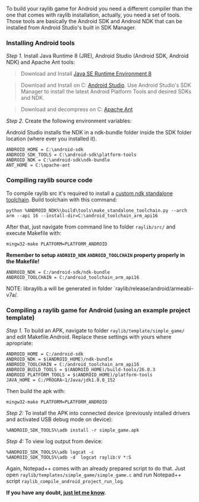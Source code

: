 To build your raylib game for Android you need a different compiler than the one that comes with raylib installation, actually, you need a set of tools. Those tools are basically the Android SDK and Android NDK that can be installed from Android Studio's built in SDK Manager.

### Installing Android tools

_Step 1._ Install Java Runtime 8 (JRE), Android Studio (Android SDK, Android NDK) and Apache Ant tools:

> Download and Install [Java SE Runtime Environment 8](http://www.oracle.com/technetwork/java/javase/downloads/jre8-downloads-2133155.html)

> Download and Install on C: [Android Studio](https://dl.google.com/dl/android/studio/install/3.0.1.0/android-studio-ide-171.4443003-windows.exe).
Use Android Studio's SDK Manager to install the latest Android Platform Tools and desired SDKs and NDK.

> Download and decompress on C: [Apache Ant](http://www-eu.apache.org/dist//ant/binaries/apache-ant-1.10.1-bin.zip)

_Step 2._ Create the following environment variables:

Android Studio installs the NDK in a ndk-bundle folder inside the SDK folder location (where ever you installed it).

    ANDROID_HOME = C:\android-sdk
    ANDROID_SDK_TOOLS = C:\android-sdk\platform-tools
    ANDROID_NDK = C:\android-sdk\ndk-bundle
    ANT_HOME = C:\apache-ant

### Compiling raylib source code

To compile raylib src it's required to install a [custom ndk standalone toolchain](https://developer.android.com/ndk/guides/standalone_toolchain.html).
 Build toolchain with this command:

    python %ANDROID_NDK%\build\tools\make_standalone_toolchain.py --arch arm --api 16 --install-dir=C:\android_toolchain_arm_api16

After that, just navigate from command line to folder `raylib/src/` and execute Makefile with:

    mingw32-make PLATFORM=PLATFORM_ANDROID

**Remember to setup `ANDROID_NDK` `ANDROID_TOOLCHAIN` property properly in the Makefile!**

    ANDROID_NDK = C:/android-sdk/ndk-bundle
    ANDROID_TOOLCHAIN = C:/android_toolchain_arm_api16

NOTE: libraylib.a will be generated in folder `raylib/release/android/armeabi-v7a/.

### Compiling a raylib game for Android (using an example project template)

_Step 1._ To build an APK, navigate to folder `raylib/template/simple_game/` and edit Makefile.Android. Replace these
settings with yours where apropriate:

    ANDROID_HOME = C:/android-sdk
    ANDROID_NDK = $(ANDROID_HOME)/ndk-bundle
    ANDROID_TOOLCHAIN = C:/android_toolchain_arm_api16
    ANDROID_BUILD_TOOLS = $(ANDROID_HOME)/build-tools/26.0.3
    ANDROID_PLATFORM_TOOLS = $(ANDROID_HOME)/platform-tools
    JAVA_HOME = C:/PROGRA~1/Java/jdk1.8.0_152

Then build the apk with:
    
    mingw32-make PLATFORM=PLATFORM_ANDROID

_Step 2:_ To install the APK into connected device (previously intalled drivers and activated USB debug mode on device):

    %ANDROID_SDK_TOOLS%\adb install -r simple_game.apk

_Step 4:_ To view log output from device:

    %ANDROID_SDK_TOOLS%\adb logcat -c
    %ANDROID_SDK_TOOLS%\adb -d  logcat raylib:V *:S

Again, Notepad++ comes with an already prepared script to do that. Just open `raylib/templates/simple_game/simple_game.c` and run Notepad++ script `raylib_compile_android_project_run_log`.


**If you have any doubt, [just let me know][raysan5].**

[raysan5]: mailto:raysan5@gmail.com "Ramon Santamaria - Ray San"